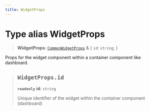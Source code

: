 ```yaml
---
title: WidgetProps
---
```


# Type alias WidgetProps

> **WidgetProps**: [`CommonWidgetProps`](type-alias.CommonWidgetProps.md) & \{
  `id`: `string`;
 }

Props for the widget component within a container component like dashboard.

> ## `WidgetProps.id`
>
> **`readonly`** **id**: `string`
>
> Unique identifier of the widget within the container component (dashboard)
>
>
